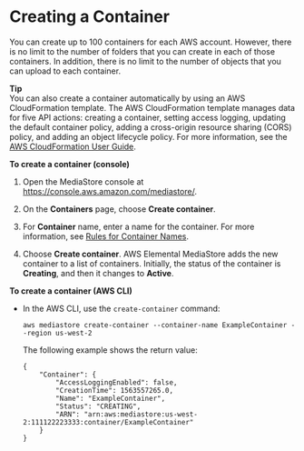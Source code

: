 # Creating a Container<a name="containers-create"></a>

You can create up to 100 containers for each AWS account\. However, there is no limit to the number of folders that you can create in each of those containers\. In addition, there is no limit to the number of objects that you can upload to each container\.

**Tip**  
You can also create a container automatically by using an AWS CloudFormation template\. The AWS CloudFormation template manages data for five API actions: creating a container, setting access logging, updating the default container policy, adding a cross\-origin resource sharing \(CORS\) policy, and adding an object lifecycle policy\. For more information, see the [AWS CloudFormation User Guide](https://docs.aws.amazon.com/AWSCloudFormation/latest/UserGuide/aws-resource-mediastore-container.html)\.

**To create a container \(console\)**

1. Open the MediaStore console at [https://console\.aws\.amazon\.com/mediastore/](https://console.aws.amazon.com/mediastore/)\.

1. On the **Containers** page, choose **Create container**\.

1. For **Container** name, enter a name for the container\. For more information, see [Rules for Container Names](containers-rules-for-names.md)\.

1. Choose **Create container**\. AWS Elemental MediaStore adds the new container to a list of containers\. Initially, the status of the container is **Creating**, and then it changes to **Active**\.

**To create a container \(AWS CLI\)**
+ In the AWS CLI, use the `create-container` command:

  ```
  aws mediastore create-container --container-name ExampleContainer --region us-west-2
  ```

  The following example shows the return value:

  ```
  {
      "Container": {
          "AccessLoggingEnabled": false,
          "CreationTime": 1563557265.0,
          "Name": "ExampleContainer",
          "Status": "CREATING",
          "ARN": "arn:aws:mediastore:us-west-2:111122223333:container/ExampleContainer"
      }
  }
  ```